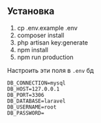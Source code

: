 ## Установка

1. cp .env.example .env
1. composer install
1. php artisan key:generate
1. npm install
1. npm run production

Настроить эти поля в `.env` бд
```
DB_CONNECTION=mysql
DB_HOST=127.0.0.1
DB_PORT=3306
DB_DATABASE=laravel
DB_USERNAME=root
DB_PASSWORD=
```
